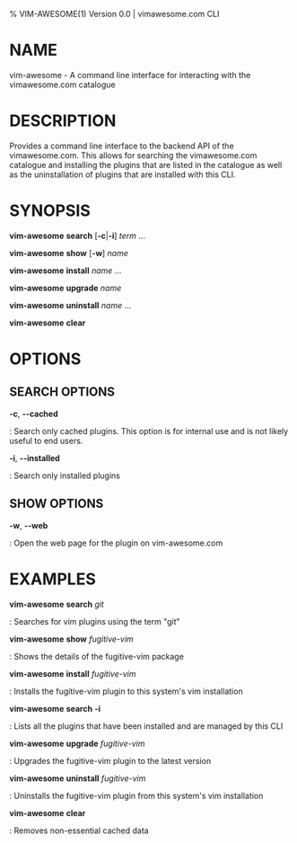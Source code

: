 % VIM-AWESOME(1) Version 0.0 | vimawesome.com CLI

# NAME

vim-awesome - A command line interface for interacting with the vimawesome.com catalogue

# DESCRIPTION

Provides a command line interface to the backend API of the vimawesome.com. This allows for searching the vimawesome.com catalogue and installing the plugins that are listed in the catalogue as well as the uninstallation of plugins that are installed with this CLI.

# SYNOPSIS

**vim-awesome** **search** [**-c**|**-i**] _term_ ...

**vim-awesome** **show** [**-w**] _name_

**vim-awesome** **install** _name_ ...

**vim-awesome** **upgrade** _name_

**vim-awesome** **uninstall** _name_ ...

**vim-awesome** **clear**

# OPTIONS

## SEARCH OPTIONS

**-c**, **\-\-cached**

: Search only cached plugins. This option is for internal use and is not likely useful to end users.

**-i**, **\-\-installed**

: Search only installed plugins

## SHOW OPTIONS

**-w**, **\-\-web**

: Open the web page for the plugin on vim-awesome.com

# EXAMPLES

**vim-awesome** **search** _git_

: Searches for vim plugins using the term "git"

**vim-awesome** **show** _fugitive-vim_

: Shows the details of the fugitive-vim package

**vim-awesome** **install** _fugitive-vim_

: Installs the fugitive-vim plugin to this system's vim installation

**vim-awesome** **search** **-i**

: Lists all the plugins that have been installed and are managed by this CLI

**vim-awesome** **upgrade** _fugitive-vim_

: Upgrades the fugitive-vim plugin to the latest version

**vim-awesome** **uninstall** _fugitive-vim_

: Uninstalls the fugitive-vim plugin from this system's vim installation

**vim-awesome** **clear**

: Removes non-essential cached data

